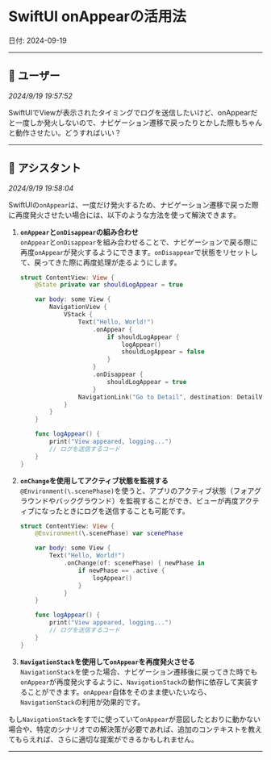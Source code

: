 # SwiftUI onAppearの活用法

日付: 2024-09-19

---

## 👤 ユーザー
*2024/9/19 19:57:52*

SwiftUIでViewが表示されたタイミングでログを送信したいけど、onAppearだと一度しか発火しないので、ナビゲーション遷移で戻ったりとかした際もちゃんと動作させたい。どうすればいい？

---

## 🤖 アシスタント
*2024/9/19 19:58:04*

SwiftUIの`onAppear`は、一度だけ発火するため、ナビゲーション遷移で戻った際に再度発火させたい場合には、以下のような方法を使って解決できます。

1. **`onAppear`と`onDisappear`の組み合わせ**  
   `onAppear`と`onDisappear`を組み合わせることで、ナビゲーションで戻る際に再度`onAppear`が発火するようにできます。`onDisappear`で状態をリセットして、戻ってきた際に再度処理が走るようにします。

   ```swift
   struct ContentView: View {
       @State private var shouldLogAppear = true

       var body: some View {
           NavigationView {
               VStack {
                   Text("Hello, World!")
                       .onAppear {
                           if shouldLogAppear {
                               logAppear()
                               shouldLogAppear = false
                           }
                       }
                       .onDisappear {
                           shouldLogAppear = true
                       }
                   NavigationLink("Go to Detail", destination: DetailView())
               }
           }
       }

       func logAppear() {
           print("View appeared, logging...")
           // ログを送信するコード
       }
   }
   ```

2. **`onChange`を使用してアクティブ状態を監視する**  
   `@Environment(\.scenePhase)`を使うと、アプリのアクティブ状態（フォアグラウンドやバックグラウンド）を監視することができ、ビューが再度アクティブになったときにログを送信することも可能です。

   ```swift
   struct ContentView: View {
       @Environment(\.scenePhase) var scenePhase

       var body: some View {
           Text("Hello, World!")
               .onChange(of: scenePhase) { newPhase in
                   if newPhase == .active {
                       logAppear()
                   }
               }
       }

       func logAppear() {
           print("View appeared, logging...")
           // ログを送信するコード
       }
   }
   ```

3. **`NavigationStack`を使用して`onAppear`を再度発火させる**  
   `NavigationStack`を使った場合、ナビゲーション遷移後に戻ってきた時でも`onAppear`が再度発火するように、`NavigationStack`の動作に依存して実装することができます。`onAppear`自体をそのまま使いたいなら、`NavigationStack`の利用が効果的です。

もし`NavigationStack`をすでに使っていて`onAppear`が意図したとおりに動かない場合や、特定のシナリオでの解決策が必要であれば、追加のコンテキストを教えてもらえれば、さらに適切な提案ができるかもしれません。

---
